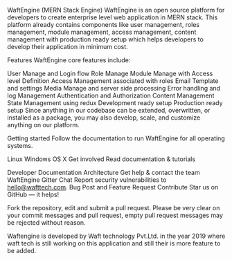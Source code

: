 WaftEngine (MERN Stack Engine)
WaftEngine is an open source platform for developers to create enterprise level web application in MERN stack. This platform already contains components like user management, roles management, module management, access management, content management with production ready setup which helps developers to develop their application in minimum cost.

Features
WaftEngine core features include:

User Manage and Login flow
Role Manage
Module Manage with Access level Definition
Access Management associated with roles
Email Template and settings
Media Manage and server side processing
Error handling and log Management
Authentication and Authorization
Content Management
State Management using redux
Development ready setup
Production ready setup
Since anything in our codebase can be extended, overwritten, or installed as a package, you may also develop, scale, and customize anything on our platform.

Getting started
Follow the documentation to run WaftEngine for all operating systems.

Linux
Windows
OS X
Get involved
Read documentation & tutorials

Developer Documentation
Architecture
Get help & contact the team
WaftEngine Gitter Chat
Report security vulnerabilities to hello@wafttech.com.
Bug Post and Feature Request
Contribute
Star us on GitHub — it helps!

Fork the repository, edit and submit a pull request. Please be very clear on your commit messages and pull request, empty pull request messages may be rejected without reason.

Waftengine is developed by Waft technology Pvt.Ltd. in the year 2019 where waft tech is still working on this application and still their is more feature to be added.


